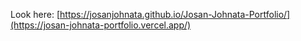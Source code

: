 
Look here: [https://josanjohnata.github.io/Josan-Johnata-Portfolio/](https://josan-johnata-portfolio.vercel.app/)
